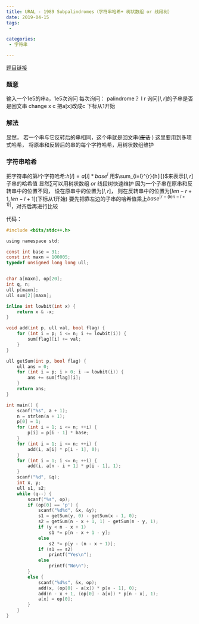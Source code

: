```yaml
---
title: URAL - 1989 Subpalindromes（字符串哈希+ 树状数组 or 线段树）
date: 2019-04-15
tags:
 - 

categories:
 - 字符串

---
```


[题目链接](https://vjudge.net/problem/URAL-1989)
### 题意
输入一个1e5的串a，1e5次询问
每次询问：
palindrome？ l r 询问$[l ,r]$的子串是否是回文串
change x c 把a[x]改成c
下标从1开始

### 解法
显然， 若一个串与它反转后的串相同，这个串就是回文串(~~废话~~ )
这里要用到多项式哈希， 将原串和反转后的串的每个字符哈希，用树状数组维护

### 字符串哈希
把字符串的第$i$个字符哈希:$h[i] = a[i] * base^i$
用$\sum_{i=l}^{r}{h[i]}$来表示$[l, r]$子串的哈希值
显然$\sum$可以用树状数组 $or$ 线段树快速维护
因为一个子串在原串和反转串中的位置不同，
设在原串中的位置为$[l, r]$，
则在反转串中的位置为$[len-r+1, len - l + 1]$(下标从1开始)
要先把靠左边的子串的哈希值乘上$base^{|r - (len - l + 1)|}$，对齐后再进行比较

代码：

```c
#include <bits/stdc++.h>

using namespace std;

const int base = 31;
const int maxn = 100005;
typedef unsigned long long ull;


char a[maxn], op[20];
int q, n;
ull p[maxn];
ull sum[2][maxn];

inline int lowbit(int x) {
    return x & -x;
}

void add(int p, ull val, bool flag) {
    for (int i = p; i <= n; i += lowbit(i)) {
        sum[flag][i] += val;
    }
}

ull getSum(int p, bool flag) {
    ull ans = 0;
    for (int i = p; i > 0; i -= lowbit(i)) {
        ans += sum[flag][i];
    }
    return ans;
}

int main() {
    scanf("%s", a + 1);
    n = strlen(a + 1);
    p[0] = 1;
    for (int i = 1; i <= n; ++i) {
        p[i] = p[i - 1] * base;
    }
    for (int i = 1; i <= n; ++i) {
        add(i, a[i] * p[i - 1], 0);
    }
    for (int i = 1; i <= n; ++i) {
        add(i, a[n - i + 1] * p[i - 1], 1);
    }
    scanf("%d", &q);
    int x, y;
    ull s1, s2;
    while (q--) {
        scanf("%s", op);
        if (op[0] == 'p') {
            scanf("%d%d", &x, &y);
            s1 = getSum(y, 0) - getSum(x - 1, 0);
            s2 = getSum(n - x + 1, 1) - getSum(n - y, 1);
            if (y < n - x + 1)
                s1 *= p[n - x + 1 - y];
            else
                s2 *= p[y - (n - x + 1)];
            if (s1 == s2)
                printf("Yes\n");
            else
                printf("No\n");
        }
        else {
            scanf("%d%s", &x, op);
            add(x, (op[0] - a[x]) * p[x - 1], 0);
            add(n - x + 1, (op[0] - a[x]) * p[n - x], 1);
            a[x] = op[0];
        }
    }
}
```



